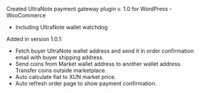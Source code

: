 Created UltraNote payment gateway plugin v. 1.0 for WordPress - WooCommerce

- Including UltraNote wallet watchdog 

Added in version 1.0.1:

- Fetch buyer UltraNote wallet address and send it in order confirmation email with buyer shipping address.
- Send coins from Market wallet address to another wallet address. Transfer coins outside marketplace. 
- Auto calculate fiat to XUN market price.
- Auto refresh order page to show payment confirmation.

